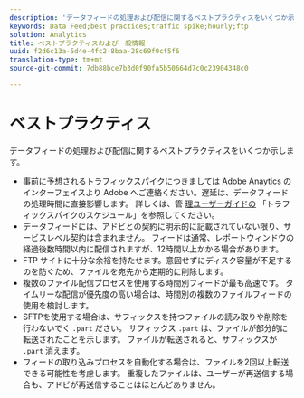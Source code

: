 ```yaml
---
description: 'データフィードの処理および配信に関するベストプラクティスをいくつか示します。あなたは '
keywords: Data Feed;best practices;traffic spike;hourly;ftp
solution: Analytics
title: ベストプラクティスおよび一般情報
uuid: f2d6c13a-5d4e-4fc2-8baa-28c69f0cf5f6
translation-type: tm+mt
source-git-commit: 7db88bce7b3d0f90fa5b50664d7c0c23904348c0

---
```



# ベストプラクティス

データフィードの処理および配信に関するベストプラクティスをいくつか示します。

* 事前に予想されるトラフィックスパイクにつきましては Adobe Anaytics のインターフェイスより Adobe へご連絡ください。遅延は、データフィードの処理時間に直接影響します。 詳しくは、管 [理ユーザーガイドの](/help/admin/c-traffic-management/t-traffic-schedule-spike.md) 「トラフィックスパイクのスケジュール」を参照してください。
* データフィードには、アドビとの契約に明示的に記載されていない限り、サービスレベル契約は含まれません。 フィードは通常、レポートウィンドウの経過後数時間以内に配信されますが、12時間以上かかる場合があります。
* FTP サイトに十分な余裕を持たせます。意図せずにディスク容量が不足するのを防ぐため、ファイルを宛先から定期的に削除します。
* 複数のファイル配信プロセスを使用する時間別フィードが最も高速です。 タイムリーな配信が優先度の高い場合は、時間別の複数のファイルフィードの使用を検討します。
* SFTPを使用する場合は、サフィックスを持つファイルの読み取りや削除を行わないでく `.part` ださい。 サフィックス `.part` は、ファイルが部分的に転送されたことを示します。 ファイルが転送されると、サフィックスが `.part` 消えます。
* フィードの取り込みプロセスを自動化する場合は、ファイルを2回以上転送できる可能性を考慮します。 重複したファイルは、ユーザーが再送信する場合も、アドビが再送信することはほとんどありません。
